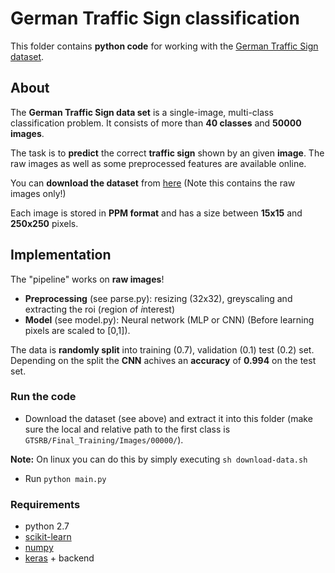 # German Traffic Sign classification
This folder contains **python code** for working with the [German Traffic Sign dataset](http://benchmark.ini.rub.de/?section=gtsrb&subsection=dataset).

## About
The **German Traffic Sign data set** is a single-image, multi-class classification problem.
It consists of more than **40 classes** and **50000 images**.

The task is to **predict** the correct **traffic sign** shown by an given **image**.
The raw images as well as some preprocessed features are available online.

You can **download the dataset** from [here](http://benchmark.ini.rub.de/Dataset/GTSRB_Final_Training_Images.zip)
(Note this contains the raw images only!)

Each image is stored in **PPM format** and has a size between **15x15** and **250x250** pixels.


## Implementation
The "pipeline" works on **raw images**!
- **Preprocessing** (see parse.py): resizing (32x32), greyscaling and extracting the roi (*r*egion *o*f *i*nterest)
- **Model** (see model.py): Neural network (MLP or CNN) (Before learning pixels are scaled to [0,1]).

The data is **randomly split** into training (0.7), validation (0.1) test (0.2) set.
Depending on the split the **CNN** achives an **accuracy** of **0.994** on the test set.

### Run the code
 - Download the dataset (see above) and extract it into this folder (make sure the local and relative path to the first class is ``GTSRB/Final_Training/Images/00000/``).

 **Note:** On linux you can do this by simply executing ``sh download-data.sh``
 - Run ``python main.py``

### Requirements
- python 2.7
- [scikit-learn](https://github.com/scikit-learn/scikit-learn)
- [numpy](https://github.com/numpy/numpy)
- [keras](https://github.com/fchollet/keras) + backend
